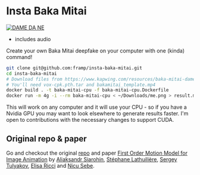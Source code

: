 Insta Baka Mitai
===

[![DAME DA NE](sample.gif)](https://github.com/framp/insta-baka-mitai/raw/master/sample.mp4)
* includes audio

Create your own Baka Mitai deepfake on your computer with one (kinda) command!

```sh
git clone git@github.com:framp/insta-baka-mitai.git
cd insta-baka-mitai
# Download files from https://www.kapwing.com/resources/baka-mitai-dame-da-ne-meme/#3-add-four-files-to-the-folder
# You'll need vox-cpk.pth.tar and bakamitai_template.mp4
docker build . -t baka-mitai-cpu -f baka-mitai-cpu.Dockerfile
docker run -m 4g -i --rm baka-mitai-cpu < ~/Downloads/me.png > result.mp4
```

This will work on any computer and it will use your CPU - so if you have a Nvidia GPU you may want to look elsewhere to generate results faster.
I'm open to contributions with the necessary changes to support CUDA.

Original repo & paper
---
Go and checkout the original [repo](https://github.com/AliaksandrSiarohin/first-order-model) and paper [First Order Motion Model for Image Animation](https://papers.nips.cc/paper/8935-first-order-motion-model-for-image-animation) by [Aliaksandr Siarohin](https://github.com/AliaksandrSiarohin), [Stéphane Lathuilière](http://stelat.eu), [Sergey Tulyakov](http://stulyakov.com), [Elisa Ricci](http://elisaricci.eu/) and [Nicu Sebe](http://disi.unitn.it/~sebe/).
